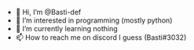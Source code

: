 - 👋 Hi, I’m @Basti-def
- 👀 I’m interested in programming (mostly python) 
- 🌱 I’m currently learning nothing
- 📫 How to reach me on discord I guess (Basti#3032)

<!---
Basti-def/Basti-def is a ✨ special ✨ repository because its `README.md` (this file) appears on your GitHub profile.
You can click the Preview link to take a look at your changes.
--->
